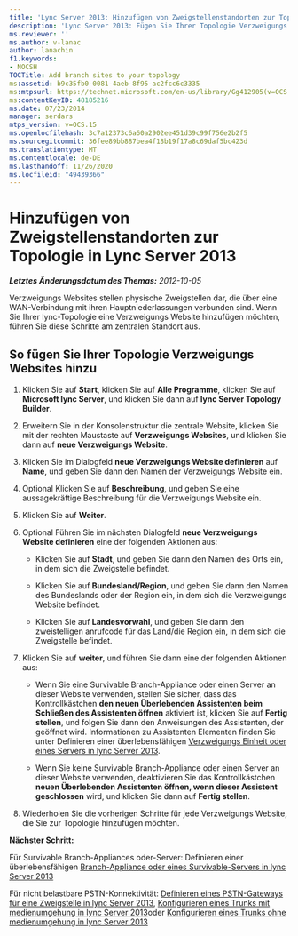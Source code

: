 ```yaml
---
title: 'Lync Server 2013: Hinzufügen von Zweigstellenstandorten zur Topologie'
description: 'Lync Server 2013: Fügen Sie Ihrer Topologie Verzweigungs Websites hinzu.'
ms.reviewer: ''
ms.author: v-lanac
author: lanachin
f1.keywords:
- NOCSH
TOCTitle: Add branch sites to your topology
ms:assetid: b9c35fb0-0081-4aeb-8f95-ac2fcc6c3335
ms:mtpsurl: https://technet.microsoft.com/en-us/library/Gg412905(v=OCS.15)
ms:contentKeyID: 48185216
ms.date: 07/23/2014
manager: serdars
mtps_version: v=OCS.15
ms.openlocfilehash: 3c7a12373c6a60a2902ee451d39c99f756e2b2f5
ms.sourcegitcommit: 36fee89bb887bea4f18b19f17a8c69daf5bc423d
ms.translationtype: MT
ms.contentlocale: de-DE
ms.lasthandoff: 11/26/2020
ms.locfileid: "49439366"
---
```

# <a name="add-branch-sites-to-your-topology-in-lync-server-2013"></a>Hinzufügen von Zweigstellenstandorten zur Topologie in Lync Server 2013

<div data-xmlns="http://www.w3.org/1999/xhtml">

<div class="topic" data-xmlns="http://www.w3.org/1999/xhtml" data-msxsl="urn:schemas-microsoft-com:xslt" data-cs="https://msdn.microsoft.com/">

<div data-asp="https://msdn2.microsoft.com/asp">



</div>

<div id="mainSection">

<div id="mainBody">

<span> </span>

_**Letztes Änderungsdatum des Themas:** 2012-10-05_

Verzweigungs Websites stellen physische Zweigstellen dar, die über eine WAN-Verbindung mit ihren Hauptniederlassungen verbunden sind. Wenn Sie Ihrer lync-Topologie eine Verzweigungs Website hinzufügen möchten, führen Sie diese Schritte am zentralen Standort aus.

<div>

## <a name="to-add-branch-sites-to-your-topology"></a>So fügen Sie Ihrer Topologie Verzweigungs Websites hinzu

1.  Klicken Sie auf **Start**, klicken Sie auf **Alle Programme**, klicken Sie auf **Microsoft lync Server**, und klicken Sie dann auf **lync Server Topology Builder**.

2.  Erweitern Sie in der Konsolenstruktur die zentrale Website, klicken Sie mit der rechten Maustaste auf **Verzweigungs Websites**, und klicken Sie dann auf **neue Verzweigungs Website**.

3.  Klicken Sie im Dialogfeld **neue Verzweigungs Website definieren** auf **Name**, und geben Sie dann den Namen der Verzweigungs Website ein.

4.  Optional Klicken Sie auf **Beschreibung**, und geben Sie eine aussagekräftige Beschreibung für die Verzweigungs Website ein.

5.  Klicken Sie auf **Weiter**.

6.  Optional Führen Sie im nächsten Dialogfeld **neue Verzweigungs Website definieren** eine der folgenden Aktionen aus:
    
      - Klicken Sie auf **Stadt**, und geben Sie dann den Namen des Orts ein, in dem sich die Zweigstelle befindet.
    
      - Klicken Sie auf **Bundesland/Region**, und geben Sie dann den Namen des Bundeslands oder der Region ein, in dem sich die Verzweigungs Website befindet.
    
      - Klicken Sie auf **Landesvorwahl**, und geben Sie dann den zweistelligen anrufcode für das Land/die Region ein, in dem sich die Zweigstelle befindet.

7.  Klicken Sie auf **weiter**, und führen Sie dann eine der folgenden Aktionen aus:
    
      - Wenn Sie eine Survivable Branch-Appliance oder einen Server an dieser Website verwenden, stellen Sie sicher, dass das Kontrollkästchen **den neuen Überlebenden Assistenten beim Schließen des Assistenten öffnen** aktiviert ist, klicken Sie auf **Fertig stellen**, und folgen Sie dann den Anweisungen des Assistenten, der geöffnet wird. Informationen zu Assistenten Elementen finden Sie unter Definieren einer überlebensfähigen [Verzweigungs Einheit oder eines Servers in lync Server 2013](lync-server-2013-define-a-survivable-branch-appliance-or-server.md).
    
      - Wenn Sie keine Survivable Branch-Appliance oder einen Server an dieser Website verwenden, deaktivieren Sie das Kontrollkästchen **neuen Überlebenden Assistenten öffnen, wenn dieser Assistent geschlossen** wird, und klicken Sie dann auf **Fertig stellen**.

8.  Wiederholen Sie die vorherigen Schritte für jede Verzweigungs Website, die Sie zur Topologie hinzufügen möchten.

**Nächster Schritt:**

Für Survivable Branch-Appliances oder-Server: Definieren einer überlebensfähigen [Branch-Appliance oder eines Survivable-Servers in lync Server 2013](lync-server-2013-define-a-survivable-branch-appliance-or-server.md)

Für nicht belastbare PSTN-Konnektivität: [Definieren eines PSTN-Gateways für eine Zweigstelle in lync Server 2013](lync-server-2013-define-a-pstn-gateway-for-a-branch-site.md), [Konfigurieren eines Trunks mit medienumgehung in lync Server 2013](lync-server-2013-configure-a-trunk-with-media-bypass.md)oder [Konfigurieren eines Trunks ohne medienumgehung in lync Server 2013](lync-server-2013-configure-a-trunk-without-media-bypass.md)

</div>

</div>

<span> </span>

</div>

</div>

</div>

